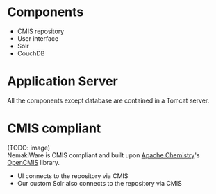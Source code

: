 # Components
- CMIS repository
- User interface
- Solr
- CouchDB

# Application Server
All the components except database are contained in a Tomcat server.  

# CMIS compliant
(TODO: image)  
NemakiWare is CMIS compliant and built upon [Apache Chemistry](http://chemistry.apache.org/)'s [OpenCMIS](http://chemistry.apache.org/java/opencmis.html) library.
- UI connects to the repository via CMIS
- Our custom Solr also connects to the repository via CMIS